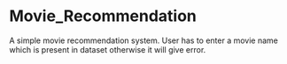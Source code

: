# Movie_Recommendation
A simple movie recommendation system. User has to enter a movie name which is present in dataset otherwise it will give error. 
